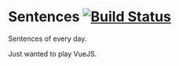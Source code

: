 # Sentences [![Build Status](https://drone.birkhoff.me/api/badges/BirkhoffLee/Sentences/status.svg)](https://drone.birkhoff.me/BirkhoffLee/Sentences)
Sentences of every day.  

Just wanted to play VueJS.
